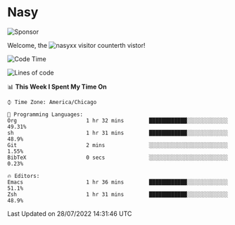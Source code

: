 # Nasy

<!--
<p align="center">
<img height="200" src="https://github-readme-stats.vercel.app/api?username=nasyxx&count_private=true&show_icons=true&theme=dracula&include_all_commits=true"/>
<img height="200" src="https://github-readme-stats.vercel.app/api/top-langs/?username=nasyxx&theme=dracula&hide=html,jupyter+notebook&count_private=true&show_icons=true"/>
</p>

  
----------------
-->

![Sponsor](https://img.shields.io/static/v1.svg?label=Sponsor&message=%E2%9D%A4&logo=GitHub&style=flat&color=pink)
 
Welcome, the ![nasyxx visitor counter](https://count.getloli.com/get/@nasyxx?theme=rule34)th vistor!
 
<!--START_SECTION:waka-->
![Code Time](http://img.shields.io/badge/Code%20Time-2%2C523%20hrs%2057%20mins-blue)

![Lines of code](https://img.shields.io/badge/From%20Hello%20World%20I%27ve%20Written-5%20Million%20lines%20of%20code-blue)

📊 **This Week I Spent My Time On** 

```text
⌚︎ Time Zone: America/Chicago

💬 Programming Languages: 
Org                      1 hr 32 mins        ████████████░░░░░░░░░░░░░   49.31% 
sh                       1 hr 31 mins        ████████████░░░░░░░░░░░░░   48.9% 
Git                      2 mins              ░░░░░░░░░░░░░░░░░░░░░░░░░   1.55% 
BibTeX                   0 secs              ░░░░░░░░░░░░░░░░░░░░░░░░░   0.23%

🔥 Editors: 
Emacs                    1 hr 36 mins        ████████████░░░░░░░░░░░░░   51.1% 
Zsh                      1 hr 31 mins        ████████████░░░░░░░░░░░░░   48.9%

```


 Last Updated on 28/07/2022 14:31:46 UTC
<!--END_SECTION:waka-->

<!-- ![visitors](https://visitor-badge.laobi.icu/badge?page_id=nasyxx.nasyxx) -->
